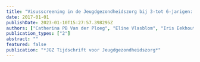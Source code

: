 ```yaml
---
title: "Visusscreening in de Jeugdgezondheidszorg bij 3-tot 6-jarigen: kan een autorefractie-apparaat verbetering geven"
date: 2017-01-01
publishDate: 2023-01-10T15:27:57.398295Z
authors: ["Catherina PB Van der Ploeg", "Eline Vlasblom", "Iris Eekhout", "J van Dijk-van der Poel", "HM van Minderhout", "ME van den Akker-van Marle", "Caren I Lanting", "Paul H Verkerk"]
publication_types: ["2"]
abstract: ""
featured: false
publication: "*JGZ Tijdschrift voor Jeugdgezondheidszorg*"
---
```


